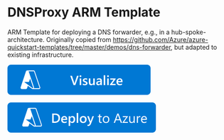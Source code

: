 # DNSProxy ARM Template

ARM Template for deploying a DNS forwarder, e.g., in a hub-spoke-architecture. Originally copied from https://github.com/Azure/azure-quickstart-templates/tree/master/demos/dns-forwarder, but adapted to existing infrastructure.

[![Visualize](https://raw.githubusercontent.com/svdHero/azure-dnsproxy-arm-template/main/images/visualizebutton.svg?sanitize=true)](http://armviz.io/#/?load=https%3A%2F%2Fraw.githubusercontent.com%2FsvdHero%2Fazure-dnsproxy-arm-template%2Fazuredeploy.json)

[![Deploy To Azure](https://raw.githubusercontent.com/svdHero/azure-dnsproxy-arm-template/main/images/deploytoazure.svg?sanitize=true)](https://portal.azure.com/#create/Microsoft.Template/uri/https%3A%2F%2Fraw.githubusercontent.com%2FsvdHero%2azure-dnsproxy-arm-template%2Fazuredeploy.json)

